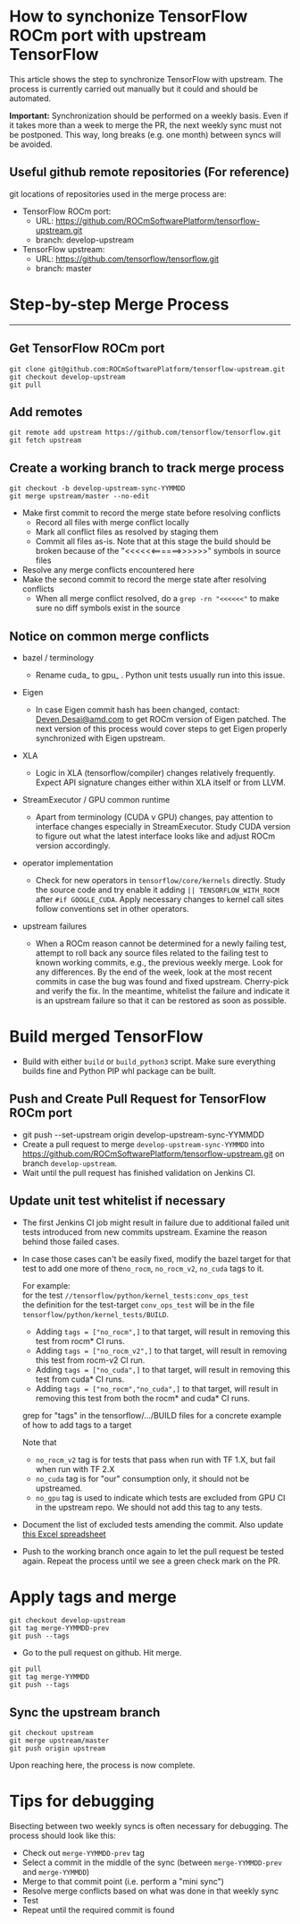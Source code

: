 How to synchonize TensorFlow ROCm port with upstream TensorFlow
===============================================================

This article shows the step to synchronize TensorFlow with upstream. The
process is currently carried out manually but it could and should be automated.

**Important:** Synchronization should be performed on a weekly basis. Even if it takes more than a week to merge the PR, the next weekly sync must not be postponed. This way, long breaks (e.g. one month) between syncs will be avoided.

Useful github remote repositories (For reference)
-------------------------------------------------

git locations of repositories used in the merge process are:

- TensorFlow ROCm port:
  - URL: <https://github.com/ROCmSoftwarePlatform/tensorflow-upstream.git>
  - branch: develop-upstream
- TensorFlow upstream:
  - URL: <https://github.com/tensorflow/tensorflow.git>
  - branch: master

# Step-by-step Merge Process
--------------------------

## Get TensorFlow ROCm port

```
git clone git@github.com:ROCmSoftwarePlatform/tensorflow-upstream.git
git checkout develop-upstream
git pull
```

## Add remotes
```
git remote add upstream https://github.com/tensorflow/tensorflow.git
git fetch upstream
```

## Create a working branch to track merge process

```
git checkout -b develop-upstream-sync-YYMMDD
git merge upstream/master --no-edit
```

- Make first commit to record the merge state before resolving conflicts
  - Record all files with merge conflict locally
  - Mark all conflict files as resolved by staging them
  - Commit all files as-is. Note that at this stage the build should be broken
    because of the "<<<<<<======>>>>>>" symbols in source files
- Resolve any merge conflicts encountered here
- Make the second commit to record the merge state after resolving conflicts
  - When all merge conflict resolved, do a ```grep -rn "<<<<<<"``` to make sure
    no diff symbols exist in the source

## Notice on common merge conflicts

- bazel / terminology
  - Rename cuda_ to gpu_ . Python unit tests usually run into this issue.

- Eigen
  - In case Eigen commit hash has been changed, contact:
    Deven.Desai@amd.com to get ROCm version of Eigen patched. The next version
    of this process would cover steps to get Eigen properly synchronized with
    Eigen upstream.

- XLA
  - Logic in XLA (tensorflow/compiler) changes relatively frequently. Expect
    API signature changes either within XLA itself or from LLVM.

- StreamExecutor / GPU common runtime
  - Apart from terminology (CUDA v GPU) changes, pay attention to interface
    changes especially in StreamExecutor. Study CUDA version to figure out what
    the latest interface looks like and adjust ROCm version accordingly.

- operator implementation
  - Check for new operators in `tensorflow/core/kernels` directly. Study the
    source code and try enable it adding `|| TENSORFLOW_WITH_ROCM` after
    `#if GOOGLE_CUDA`. Apply necessary changes to kernel call sites follow
    conventions set in other operators.

- upstream failures
  - When a ROCm reason cannot be determined for a newly failing test, attempt
    to roll back any source files related to the failing test to known working
    commits, e.g., the previous weekly merge.  Look for any differences.  By
    the end of the week, look at the most recent commits in case the bug was
    found and fixed upstream.  Cherry-pick and verify the fix.  In the meantime,
    whitelist the failure and indicate it is an upstream failure so that it can
    be restored as soon as possible.

# Build merged TensorFlow

- Build with either `build` or `build_python3` script. Make sure everything
  builds fine and Python PIP whl package can be built.

## Push and Create Pull Request for TensorFlow ROCm port

- git push --set-upstream origin develop-upstream-sync-YYMMDD
- Create a pull request to merge `develop-upstream-sync-YYMMDD` into
  <https://github.com/ROCmSoftwarePlatform/tensorflow-upstream.git> on branch
  `develop-upstream`.
- Wait until the pull request has finished validation on Jenkins CI.

## Update unit test whitelist if necessary

- The first Jenkins CI job might result in failure due to additional failed
  unit tests introduced from new commits upstream. Examine the reason behind
  those failed cases.
- In case those cases can't be easily fixed, modify the bazel target for that
  test to add one more of the`no_rocm`, `no_rocm_v2`, `no_cuda` tags to it.

  For example:\
  for the test `//tensorflow/python/kernel_tests:conv_ops_test`\
  the definition for the test-target `conv_ops_test` will be in the file
  `tensorflow/python/kernel_tests/BUILD`.
  - Adding `tags = ["no_rocm",]` to that target, will result in removing this
    test from rocm* CI runs.
  - Adding `tags = ["no_rocm_v2",]` to that target, will result in removing this
    test from rocm-v2 CI run.
  - Adding `tags = ["no_cuda",]` to that target, will result in removing this
    test from cuda* CI runs.
  - Adding `tags = ["no_rocm","no_cuda",]` to that target, will result in
    removing this test from both the rocm* and cuda* CI runs.

  grep for "tags" in the tensorflow/.../BUILD files for a concrete example of
  how to add tags to a target

  Note that
  - `no_rocm_v2` tag is for tests that pass when run with TF 1.X, but fail when run with TF 2.X
  - `no_cuda` tag is for "our" consumption only, it should not be upstreamed.
  - `no_gpu` tag is used to indicate which tests are excluded from GPU CI in the
    upstream repo. We should not add this tag to any tests.

- Document the list of excluded tests amending the commit.
  Also update [this  Excel spreadsheet](https://amdcloud-my.sharepoint.com/:x:/r/personal/deven_amd_com/Documents/TF%20CI%20Unit%20Test%20Status.xlsx?d=w42bd3e2e76534209bd0438aa92857fa6&csf=1&e=5zpGPh)

- Push to the working branch once again to let the pull request be tested
  again. Repeat the process until we see a green check mark on the PR.

# Apply tags and merge

```
git checkout develop-upstream
git tag merge-YYMMDD-prev
git push --tags
```

- Go to the pull request on github. Hit merge.

```
git pull
git tag merge-YYMMDD
git push --tags
```

## Sync the upstream branch

```
git checkout upstream
git merge upstream/master
git push origin upstream
```

Upon reaching here, the process is now complete.

# Tips for debugging

Bisecting between two weekly syncs is often necessary for debugging. The process should look like this:
* Check out `merge-YYMMDD-prev` tag
* Select a commit in the middle of the sync (between `merge-YYMMDD-prev` and `merge-YYMMDD`)
* Merge to that commit point (i.e. perform a "mini sync")
* Resolve merge conflicts based on what was done in that weekly sync
* Test
* Repeat until the required commit is found